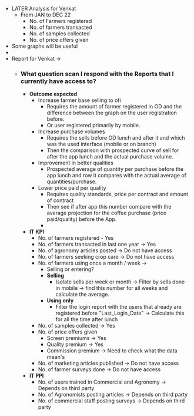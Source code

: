- LATER Analysis for Venkat
	- From JAN to DEC 22
		- No. of Farmers registered
		- No. of farmers transacted
		- No. of samples collected
		- No. of price offers given
- Some graphs will be useful
-
- Report for Venkat ->
	- ### What question scan I respond with the Reports that I currently have access to?
		- **Outcome expected**
			- Increase farmer base selling to ofi
				- Requires the amount of farmer registered in OD and the difference between the graph on the user registration before.
				- Or user registered primarily by mobile.
			- Increase purchase volumes
				- Requires the sells before OD lunch and after it and which was the used interface (mobile or on branch)
				- Then the comparison with prospected curve of sell for after the app lunch and the actual purchase volume.
			- Improvement in better qualities
				- Prospected average of quantity per purchase before the app lunch and row it compares with the actual average of quantities/purchase.
			- Lower price paid per quality
				- Requires quality standards, price per contract and amount of contract
				- Then see if after app this number compare with the average projection for the coffee purchase (price paid/quality) before the App.
				-
		- **IT KPI**
			- No. of farmers registered - Yes
			- No. of farmers transacted in last one year -> Yes
			- No. of agronomy articles posted -> Do not have access
			- No. of farmers seeking crop care -> Do not have access
			- No. of farmers using once a month / week ->
				- Selling or entering?
				- **Selling**
					- Isolate sells per week or month -> Filter by sells done in mobile -> find this number for all weeks and calculate the average.
				- **Using only**
					- Filter the login report with the users that already are registered before "Last_Login_Date" -> Calculate this for all the time after lunch
			- No. of samples collected -> Yes
			- No. of price offers given
				- Screen premiums -> Yes
				- Quality premium -> Yes
				- Commission premium -> Need to check what the data mean's
			- No. of marketing articles published -> Do not have access
			- No. of farmer surveys done -> Do not have access
		- **IT PPI**
			- No. of users trained in Commercial and Agronomy -> Depends on third party
			- No. of Agronomists posting articles  -> Depends on third party
			- No. of commercial staff posting surveys  -> Depends on third party